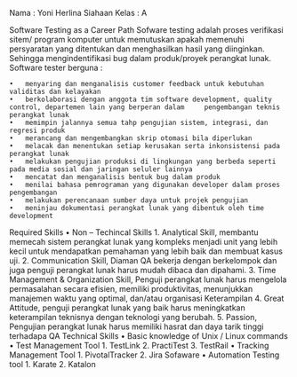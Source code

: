 Nama : Yoni Herlina Siahaan
Kelas : A

Software Testing as a Career Path
Sofware testing adalah proses verifikasi sitem/ program komputer untuk memutuskan apakah memenuhi persyaratan yang ditentukan dan menghasilkan hasil yang diinginkan. Sehingga mengindentifikasi bug dalam produk/proyek perangkat lunak.
Software tester berguna :

    •	menyaring dan menganalisis customer feedback untuk kebutuhan validitas dan kelayakan
    •	berkolaborasi dengan anggota tim software development, quality control, departemen lain yang berperan dalam     pengembangan teknis perangkat lunak
    •	memimpin jalannya semua tahp pengujian sistem, integrasi, dan regresi produk
    •	merancang dan mengembangkan skrip otomasi bila diperlukan
    •	melacak dan menentukan setiap kerusakan serta inkonsistensi pada perangkat lunak
    •	melakukan pengujian produksi di lingkungan yang berbeda seperti pada media sosial dan jaringan seluler lainnya
    •	mencatat dan menganalisis bentuk bug dalam produk
    •	menilai bahasa pemrograman yang digunakan developer dalam proses pengembangan
    •	melakukan perencanaan sumber daya untuk projek pengujian
    •	meninjau dokumentasi perangkat lunak yang dibentuk oleh time development


Required Skills
•	Non – Techincal Skills
    1.	Analytical Skill, membantu memecah sistem perangkat lunak yang kompleks menjadi unit yang lebih kecil untuk mendapatkan pemahaman yang lebih baik dan membuat kasus uji.
    2.	Communication Skill, Diaman QA bekerja dengan berkelompok dan juga penguji perangkat lunak harus mudah dibaca dan dipahami.
    3.	Time Management & Organization Skill, Penguji perangkat lunak harus mengelola permasalahan secara efisien, memiliki produktivitas, menunjukkan manajemen waktu yang optimal, dan/atau organisasi Keterampilan
    4.	Great Attitude, penguji perangkat lunak yang baik harus meningkatkan keterampilan teknisnya dengan teknologi yang berubah.
    5.	Passion, Pengujian perangkat lunak harus memiliki hasrat dan daya tarik tinggi terhadapa QA
Technical Skills
    •	Basic knowledge of Unix / Linux commands 
    •	Test Management Tool
        1.	TestLink
        2.	PractiTest
        3.	TestRail
    •	Tracking Management Tool
        1.	PivotalTracker
        2.	Jira Sofaware
    •	Automation Testing tool
        1.	Karate
        2.	Katalon

